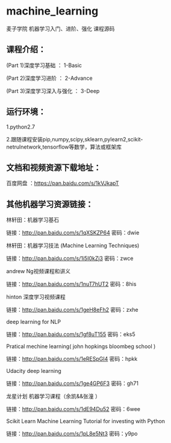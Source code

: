 # machine_learning
麦子学院 机器学习入门、进阶、强化 课程源码

## 课程介绍：
(Part 1)深度学习基础 ： 1-Basic

(Part 2)深度学习进阶 ： 2-Advance

(Part 3)深度学习深入与强化 ： 3-Deep

## 运行环境：
1.python2.7

2.跟随课程安装pip,numpy,scipy,sklearn,pylearn2,scikit-netrulnetwork,tensorflow等数学，算法或框架库

## 文档和视频资源下载地址：

百度网盘 ：https://pan.baidu.com/s/1kVJkapT

## 其他机器学习资源链接：

林轩田：机器学习基石 

链接：http://pan.baidu.com/s/1qXSKZP64 密码：dwie

林轩田：机器学习技法 (Machine Learning Techniques)

链接：http://pan.baidu.com/s/1i5I0kZj3 密码：zwce

andrew Ng视频课程和讲义

链接：http://pan.baidu.com/s/1nuT7hUT2 密码：8his

hinton 深度学习视频课程

链接：http://pan.baidu.com/s/1geH8eFh2 密码：zxhe

deep learning for NLP

链接：http://pan.baidu.com/s/1gf8uT155 密码：eks5

Pratical mechine learning( john hopkings bloombeg school )

链接：http://pan.baidu.com/s/1eRESpGI4 密码：hpkk

Udacity deep learning 

链接：http://pan.baidu.com/s/1ge4GP6F3 密码：gh71

龙星计划 机器学习课程（余凯&&张潼 ）

链接：http://pan.baidu.com/s/1dE94Du52 密码：6wee

Scikit Learn Machine Learning Tutorial for investing with Python

链接：http://pan.baidu.com/s/1pL8e5Nt3 密码：y9po
